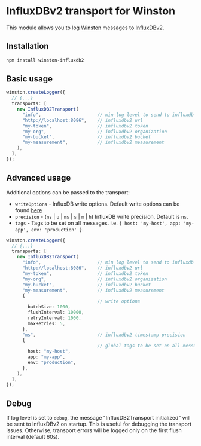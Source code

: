# InfluxDBv2 transport for Winston

This module allows you to log [Winston](https://github.com/winstonjs/winston) messages to [InfluxDBv2](https://docs.influxdata.com/influxdb/v2/).

## Installation

```bash
npm install winston-influxdb2
```

## Basic usage

```ts
winston.createLogger({
  // {...}
  transports: [
    new InfluxDB2Transport(
      "info",                     // min log level to send to influxdb
      "http://localhost:8086",    // influxdbv2 url
      "my-token",                 // influxdbv2 token
      "my-org",                   // influxdbv2 organization
      "my-bucket",                // influxdbv2 bucket
      "my-measurement",           // influxdbv2 measurement
    ),
  ],
});
```

## Advanced usage

Additional options can be passed to the transport:

- `writeOptions` - InfluxDB write options. Default write options can be found [here](https://github.com/influxdata/influxdb-client-js/blob/master/packages/core/src/options.ts#L141)
- `precision` - (`ns` | `u` | `ms` | `s` | `m` | `h`) InfluxDB write precision. Default is `ns`.
- `tags` - Tags to be set on all messages. i.e. `{ host: 'my-host', app: 'my-app', env: 'production' }`.

```ts
winston.createLogger({
  // {...}
  transports: [
    new InfluxDB2Transport(
      "info",                     // min log level to send to influxdb
      "http://localhost:8086",    // influxdbv2 url
      "my-token",                 // influxdbv2 token
      "my-org",                   // influxdbv2 organization
      "my-bucket",                // influxdbv2 bucket
      "my-measurement",           // influxdbv2 measurement
      {
                                  // write options
        batchSize: 1000,
        flushInterval: 10000,
        retryInterval: 1000,
        maxRetries: 5,
      },
      "ms",                       // influxdbv2 timestamp precision 
      {
                                  // global tags to be set on all messages
        host: "my-host",
        app: "my-app",
        env: "production",
      },
    ),
  ],
});
```

## Debug

If log level is set to `debug`, the message "InfluxDB2Transport initialized" will be sent to InfluxDBv2 on startup. This is useful for debugging the transport issues. Otherwise, transport errors will be logged only on the first flush interval (default 60s).

